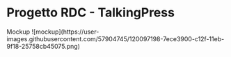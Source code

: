 <h1> Progetto RDC - TalkingPress </h1>
Mockup
![mockup](https://user-images.githubusercontent.com/57904745/120097198-7ece3900-c12f-11eb-9f18-25758cb45075.png)




